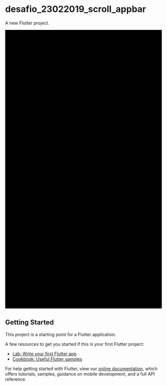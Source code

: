 # desafio_23022019_scroll_appbar

A new Flutter project.

![alt text](https://github.com/Bwolfnoob/desafio_23022019_scroll_appbar/blob/master/Desafio.gif)


## Getting Started

This project is a starting point for a Flutter application.

A few resources to get you started if this is your first Flutter project:

- [Lab: Write your first Flutter app](https://flutter.io/docs/get-started/codelab)
- [Cookbook: Useful Flutter samples](https://flutter.io/docs/cookbook)

For help getting started with Flutter, view our 
[online documentation](https://flutter.io/docs), which offers tutorials, 
samples, guidance on mobile development, and a full API reference.
